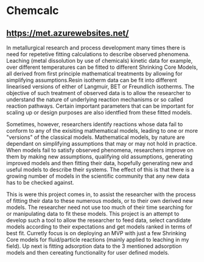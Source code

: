 # Chemcalc

## https://met.azurewebsites.net/
In metallurgical research and process development many times there is need for repetetive fitting calculations to describe observed phenomena. Leaching (metal dissolution by use of chemicals) kinetic data for example, over different temperatures can be fitted to different Shrinking Core Models, all derived from first principle mathematical treatments by allowing for simplifying assumptions.Resin isotherm data can be fit into different linearised versions of either of Langmuir, BET or Freundlich isotherms. The objective of such treatment of observed data is to allow the researcher to understand the nature of underlying reaction mechanisms or so called reaction pathways. Certain important parameters that can be important for scaling up or design purposes are also identfied from these fitted models. 

Sometimes, however, researchers identify reactions whose data fail to conform to any of the exisiting mathematical models, leading to one or more "versions" of the classical models. Mathematical models, by nature are dependant on simplifying assumptions that may or may not hold in practice. When models fail to satisfy observed phenomena, researchers improve on them by making new assumptions, qualifying old assumptions, generating improved models and then fitting their data, hopefully generating new and useful models to describe their systems. The effect of this is that there is a growing number of models in the scientific community that any new data has to be checked against. 

This is were this project comes in, to assist the researcher with the process of fitting their data to these numerous models, or to their own derived new models. The researcher need not use too much of their time searching for or manipulating data to fit these models. This project is an attempt to develop such a tool to allow the researcher to feed data, select candidate models according to their expectations and get models ranked in terms of best fit. Curretly focus is on deploying an MVP with just a few Shrinking Core models for fluid/particle reactions (mainly applied to leaching in my field). Up next is fitting adsorption data to the 3 mentioned adsorption models and then cereating functionality for user defined models. 
